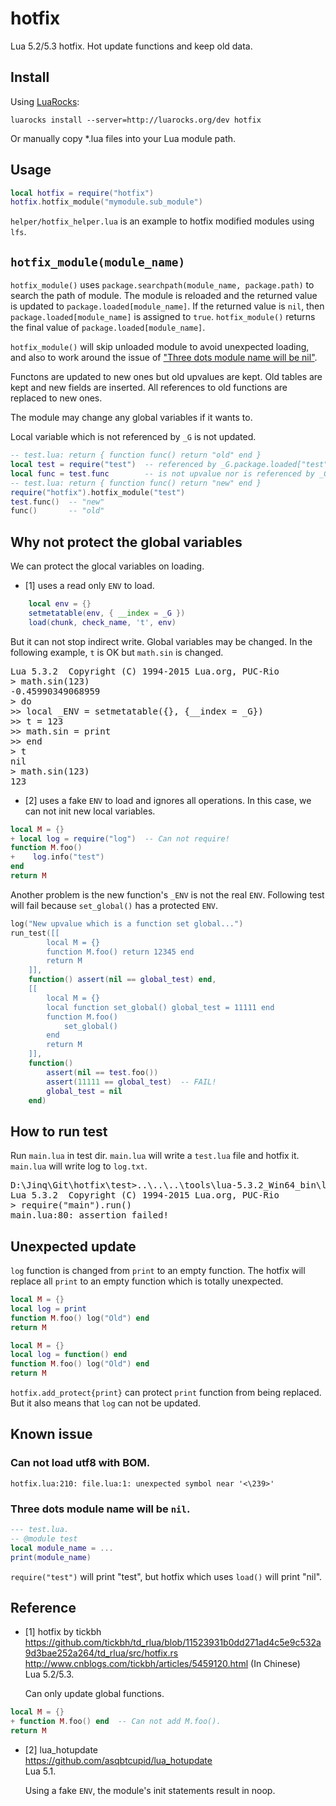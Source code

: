 # hotfix
Lua 5.2/5.3 hotfix. Hot update functions and keep old data.

Install
-------
Using [LuaRocks](https://luarocks.org): 
```
luarocks install --server=http://luarocks.org/dev hotfix
```

Or manually copy *.lua files into your Lua module path.

Usage
-----
```lua
local hotfix = require("hotfix")
hotfix.hotfix_module("mymodule.sub_module")
```

`helper/hotfix_helper.lua` is an example to hotfix modified modules using `lfs`.

`hotfix_module(module_name)`
---------------------------
`hotfix_module()` uses `package.searchpath(module_name, package.path)`
 to search the path of module.
The module is reloaded and the returned value is updated to `package.loaded[module_name]`.
If the returned value is `nil`, then `package.loaded[module_name]` is assigned to `true`.
`hotfix_module()` returns the final value of `package.loaded[module_name]`.

`hotfix_module()` will skip unloaded module to avoid unexpected loading,
and also to work around the issue of
 ["Three dots module name will be nil"](https://github.com/jinq0123/hotfix#three-dots-module-name-will-be-nil).

Functons are updated to new ones but old upvalues are kept.
Old tables are kept and new fields are inserted.
All references to old functions are replaced to new ones.

The module may change any global variables if it wants to.

Local variable which is not referenced by `_G` is not updated.
```lua
-- test.lua: return { function func() return "old" end }
local test = require("test")  -- referenced by _G.package.loaded["test"]
local func = test.func        -- is not upvalue nor is referenced by _G
-- test.lua: return { function func() return "new" end }
require("hotfix").hotfix_module("test")
test.func()  -- "new"  
func()       -- "old"
```

Why not protect the global variables
-------------------------------------
We can protect the glocal variables on loading.

* [1] uses a read only `ENV` to load.
```lua
    local env = {}
    setmetatable(env, { __index = _G })
    load(chunk, check_name, 't', env)
```

But it can not stop indirect write.
Global variables may be changed.
In the following example, `t` is OK but `math.sin` is changed.

<pre>
Lua 5.3.2  Copyright (C) 1994-2015 Lua.org, PUC-Rio
> math.sin(123)
-0.45990349068959
> do
>> local _ENV = setmetatable({}, {__index = _G})
>> t = 123
>> math.sin = print
>> end
> t
nil
> math.sin(123)
123
</pre>

* [2] uses a fake `ENV` to load and ignores all operations.
In this case, we can not init new local variables.
```lua
local M = {}
+ local log = require("log")  -- Can not require!
function M.foo()
+    log.info("test")
end
return M
```

Another problem is the new function's `_ENV` is not the real `ENV`.
Following test will fail because `set_global()` has a protected `ENV`.
```lua
log("New upvalue which is a function set global...")
run_test([[
        local M = {}
        function M.foo() return 12345 end
        return M
    ]],
    function() assert(nil == global_test) end,
    [[
        local M = {}
        local function set_global() global_test = 11111 end
        function M.foo()
            set_global()
        end
        return M
    ]],
    function()
        assert(nil == test.foo())
        assert(11111 == global_test)  -- FAIL!
        global_test = nil
    end)
```

How to run test
------------------
Run `main.lua` in test dir.
`main.lua` will write a `test.lua` file and hotfix it.
`main.lua` will write log to `log.txt`.
<pre>
D:\Jinq\Git\hotfix\test>..\..\..\tools\lua-5.3.2_Win64_bin\lua53
Lua 5.3.2  Copyright (C) 1994-2015 Lua.org, PUC-Rio
> require("main").run()
main.lua:80: assertion failed!
</pre>

Unexpected update
-------------------
`log` function is changed from `print` to an empty function.
The hotfix will replace all `print` to an empty function which is totally unexpected.
```lua
local M = {}
local log = print
function M.foo() log("Old") end
return M
```
```lua
local M = {}
local log = function() end
function M.foo() log("Old") end
return M
```
`hotfix.add_protect{print}` can protect `print` function from being replaced.
But it also means that `log` can not be updated.

Known issue
--------------
### Can not load utf8 with BOM.
```
hotfix.lua:210: file.lua:1: unexpected symbol near '<\239>'
```
### Three dots module name will be `nil`.
```lua
--- test.lua.
-- @module test
local module_name = ...
print(module_name)
```
`require("test")` will print "test", but hotfix which uses `load()` will print "nil".

Reference
---------
* [1] hotfix by tickbh
  <br>https://github.com/tickbh/td_rlua/blob/11523931b0dd271ad4c5e9c532a9d3bae252a264/td_rlua/src/hotfix.rs
  <br>http://www.cnblogs.com/tickbh/articles/5459120.html (In Chinese)
  <br>Lua 5.2/5.3.
  
  Can only update global functions.
  
```lua
local M = {}
+ function M.foo() end  -- Can not add M.foo().
return M
```  
  
* [2] lua_hotupdate
  <br>https://github.com/asqbtcupid/lua_hotupdate
  <br>Lua 5.1.

  Using a fake `ENV`, the module's init statements result in noop.
